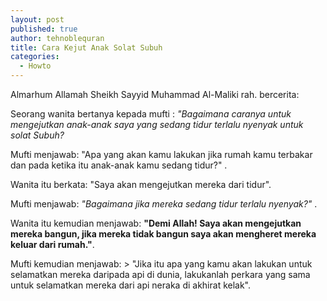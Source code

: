```yaml
---
layout: post
published: true
author: tehnoblequran
title: Cara Kejut Anak Solat Subuh
categories:
  - Howto
---
```

Almarhum Allamah Sheikh Sayyid Muhammad Al-Maliki rah. bercerita:

Seorang wanita bertanya kepada mufti : _"Bagaimana caranya untuk mengejutkan anak-anak saya yang sedang tidur terlalu nyenyak untuk solat Subuh?_

Mufti menjawab: "Apa yang akan kamu lakukan jika rumah kamu terbakar dan pada ketika itu anak-anak kamu sedang tidur?" .

Wanita itu berkata: "Saya akan mengejutkan mereka dari tidur".

Mufti menjawab: _"Bagaimana jika mereka sedang tidur terlalu nyenyak?"_ .

Wanita itu kemudian menjawab: **"Demi Allah! Saya akan mengejutkan mereka bangun, jika mereka tidak bangun saya akan mengheret mereka keluar dari rumah."**.

Mufti kemudian menjawab: > "Jika itu apa yang kamu akan lakukan untuk selamatkan mereka daripada api di dunia, lakukanlah perkara yang sama untuk selamatkan mereka dari api neraka di akhirat kelak".

